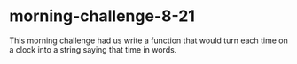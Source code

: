# morning-challenge-8-21

This morning challenge had us write a function that would turn each time on a clock into a string saying that time in words.

